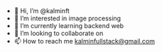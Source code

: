 - 👋 Hi, I’m @kalminft
- 👀 I’m interested in image processing
- 🌱 I’m currently learning backend web 
- 💞️ I’m looking to collaborate on 
- 📫 How to reach me kalminfullstack@gmail.com

<!---
kalminft/kalminft is a ✨ special ✨ repository because its `README.md` (this file) appears on your GitHub profile.
You can click the Preview link to take a look at your changes.
--->
